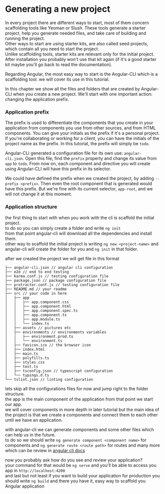 # Generating a new project

In every project there are different ways to start, most of them concern scaffolding tools like Yeoman or Slush. These tools generate a starter project, help you generate needed files, and take care of building and running the project.  
Other ways to start are using starter kits, are also called seed projects, which contain all you need to start the project.  
Unlike scaffolding tools, starter kits are relevant only for the initial project. After installation you probably won't use that kit again \(if it's a good starter kit maybe you'll go back to read the documentation\).

Regarding Angular, the most easy way to start is the Angular-CLI which is a scaffolding tool.  we will cover its use in this tutorial.

In this chapter we show all the files and folders that are created by Angular-CLI when you create a new project. We'll start with one important action: changing the application prefix.

### Application prefix

The prefix is used to differentiate the components that you create in your application from components you use from other sources, and from HTML components. You can give your initials as the prefix if it's a personal project. If you're collaborating or working for a client, you can have the initials of the project name as the prefix. In this tutorial, the prefix will simply be `todo`.

Angular-CLI generated a configuration file for its own use: `angular-cli.json`. Open this file, find the `prefix` property and change its value from `app` to `todo`. From now on, each component and directive you will create using Angular-CLI will have this prefix in its selector.

We could have defined the prefix when we created the project, by adding `--prefix <prefix>`. Then even the root component that is generated would have this prefix. But we're fine with its current selector, `app-root`, and we will not change it at this moment.

### Application structure

the first thing to start with when you work with the cli is scaffold the initial project.  
to do so you can simply create a folder and write `ng init`  
from that point angular-cli will download all the dependencies and install them.  
other way to scaffold the initial project is writing `ng new <project-name>` and angular-cli will create the folder for you and `ng init` in that folder.

after we created the project we will get file in this format

```
├── angular-cli.json // angular cli configuration
├── e2e // end to end testing
├── karma.conf.js // testing configuration file
├── package.json // package configuration file
├── protractor.conf.js // testing configuration file
├── README.md // your readme
├── src // your code in here
│   ├── app
│   │   ├── app.component.css
│   │   ├── app.component.html
│   │   ├── app.component.spec.ts
│   │   ├── app.component.ts
│   │   ├── app.module.ts
│   │   └── index.ts
│   ├── assets // pictures etc
│   ├── environments // environments variables
│   │   ├── environment.prod.ts
│   │   └── environment.ts
│   ├── favicon.ico // the browser icon
│   ├── index.html
│   ├── main.ts
│   ├── polyfills.ts
│   ├── styles.css
│   ├── test.ts
│   ├── tsconfig.json // typescript configuration
│   └── typings.d.ts
└── tslint.json // linting configuration
```

lets skip all the configurations files for now and jump right to the folder structure.  
the app is the main component of the application from that point we start our app.  
we will cover components in more depth in later tutorial but the main idea of the project is that we create a components and connect them to each other until we have an application.

with angular-cli we can generate components and some other files which can help us in the future.  
to do so we should write `ng generate component <component name>` for components and `ng generate route <route path>` for routes and many more which can be review in [angular cli docs](https://github.com/angular/angular-cli#generating-components-directives-pipes-and-services)

now you probably ask how do you see and review your application?  
your command for that would be `ng serve` and you'll be able to access you app in `http://localhost:4200`  
and last but not least if you want to build your application for production you should write `ng build` and there you have it, easy way to scaffold you Angular application

